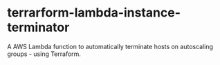 # terrarform-lambda-instance-terminator
A AWS Lambda function to automatically terminate hosts on autoscaling groups - using Terraform.
